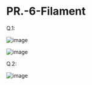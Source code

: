 # PR.-6-Filament

Q.1:

![image](https://github.com/user-attachments/assets/9965f8a6-c680-452e-bf34-15bb37b73e2e)

![image](https://github.com/user-attachments/assets/0cfbd8fb-9187-48bc-91e0-c1533a2f0eb2)

Q.2:

![image](https://github.com/user-attachments/assets/3968ca56-dbcf-4aac-af44-5569a5ad2a64)
